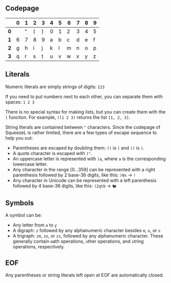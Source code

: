 
## Codepage
|     |0|1|2|3|4|5|6|7|8|9|
|-----|-|-|-|-|-|-|-|-|-|-|
|**0**| |"|(|)|0|1|2|3|4|5|
|**1**|6|7|8|9|a|b|c|d|e|f|
|**2**|g|h|i|j|k|l|m|n|o|p|
|**3**|q|r|s|t|u|v|w|x|y|z|
## Literals
Numeric literals are simply strings of digits: `123`

If you need to put numbers next to each other, you can separate them with spaces: `1 2 3`

There is no special syntax for making lists, but you can create them with the `l` function. For example, `(l1 2 3)` returns the list `[1, 2, 3]`. 

String literals are contained between `"` characters. Since the codepage of SqueezeL is rather limited, there are a few types of escape sequence to help you out:
- Parentheses are escaped by doubling them: `((` is `(` and `))` is `)`.
- A quote character is escaped with `)"`.
- An uppercase letter is represented with `)a`, where `a` is the corresponding lowercase letter.
- Any character in the range [0...359] can be represented with a right parenthesis followed by 2 base-36 digits, like this: `)0x` -> `!`
- Any character in Unicode can be represented with a left parenthesis followed by 4 base-36 digits, like this: `(2qtb` -> `🐿`
## Symbols
A symbol can be:
- Any letter from `a` to `y`
- A digraph: `z` followed by any alphanumeric character besides `m`, `o`, or `s`
- A trigraph: `zm`, `zo`, or `zs`, followed by any alphanumeric character. These generally contain `m`ath operations, `o`ther operations, and `s`tring operations, respectively.
## EOF
Any parentheses or string literals left open at EOF are automatically closed.
